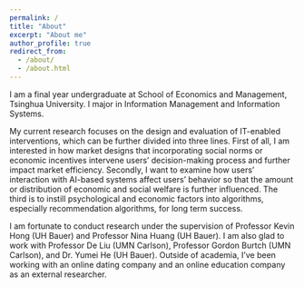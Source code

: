 ```yaml
---
permalink: /
title: "About"
excerpt: "About me"
author_profile: true
redirect_from: 
  - /about/
  - /about.html
---
```


I am a final year undergraduate at School of Economics and Management, Tsinghua University. I major in Information Management and Information Systems. 

My current research focuses on the design and evaluation of IT-enabled interventions, which can be further divided into three lines. First of all, I am interested in how market designs that incorporating social norms or economic incentives intervene users’ decision-making process and further impact market efficiency. Secondly, I want to examine how users’ interaction with AI-based systems affect users’ behavior so that the amount or distribution of economic and social welfare is further influenced. The third is to instill psychological and economic factors into algorithms, especially recommendation algorithms, for long term success.

I am fortunate to conduct research under the supervision of Professor Kevin Hong (UH Bauer) and Professor Nina Huang (UH Bauer). I am also glad to work with Professor De Liu (UMN Carlson), Professor Gordon Burtch (UMN Carlson), and Dr. Yumei He (UH Bauer). Outside of academia, I’ve been working with an online dating company and an online education company as an external researcher. 
